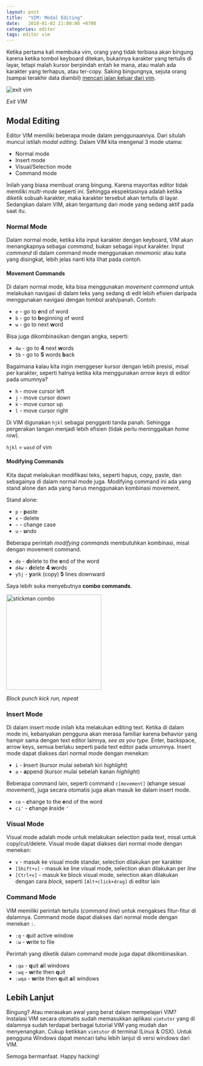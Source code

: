 ```yaml
---
layout: post
title:  "VIM: Modal Editing"
date:   2018-01-02 21:00:00 +0700
categories: editor
tags: editor vim
---
```


Ketika pertama kali membuka vim, orang yang tidak terbiasa akan bingung karena ketika tombol keyboard ditekan, bukannya karakter yang tertulis di layar, tetapi malah kursor berpindah entah ke mana, atau malah ada karakter yang terhapus, atau ter-copy. Saking bingungnya, sejuta orang (sampai terakhir data diambil) [mencari jalan keluar dari vim](https://stackoverflow.blog/2017/05/23/stack-overflow-helping-one-million-developers-exit-vim/).

![exit vim](https://www.memecreator.org/static/images/memes/4664109.jpg)

*Exit VIM*

## Modal Editing

Editor VIM memiliki beberapa mode dalam penggunaannya. Dari situlah muncul istilah _modal editing_. Dalam VIM kita mengenal 3 mode utama:

* Normal mode
* Insert mode
* Visual/Selection mode
* Command mode

Inilah yang biasa membuat orang bingung. Karena mayoritas editor tidak memiliki _multi-mode_ seperti ini. Sehingga ekspektasinya adalah ketika diketik sobuah karakter, maka karakter tersebut akan tertulis di layar. Sedangkan dalam VIM, akan tergantung dari mode yang sedang aktif pada saat itu.

### Normal Mode

Dalam normal mode, ketika kita input karakter dengan keyboard, VIM akan menangkapnya sebagai _command_, bukan sebagai input karakter. Input _command_ di dalam command mode menggunakan _mnemonic_ atau kata yang disingkat, lebih jelas nanti kita lihat pada contoh.

#### Movement Commands

Di dalam normal mode, kita bisa menggunakan _movement command_ untuk melakukan navigasi di dalam teks yang sedang di edit lebih efisien daripada menggunakan navigasi dengan tombol arah/panah. Contoh:

* `e` - go to **e**nd of word
* `b` - go to **b**eginning of word
* `w` - go to next **w**ord

Bisa juga dikombinasikan dengan angka, seperti:

* `4w` - go to **4** next **w**ords
* `5b` - go to **5** words **b**ack

Bagaimana kalau kita ingin menggeser kursor dengan lebih presisi, misal per karakter, seperti halnya ketika kita menggunakan _arrow keys_ di editor pada umumnya?

* `h` - move cursor left
* `j` - move cursor down
* `k` - move cursor up
* `l` - move cursor right

Di VIM digunakan `hjkl` sebagai pengganti tanda panah. Sehingga pergerakan tangan menjadi lebih efisien (tidak perlu meninggalkan _home row_).

`hjkl` = `wasd` of vim

#### Modifying Commands

Kita dapat melakukan modifikasi teks, seperti hapus, copy, paste, dan sebagainya di dalam normal mode juga. Modifying command ini ada yang stand alone dan ada yang harus menggunakan kombinasi movement.

Stand alone:

* `p` - **p**aste
* `x` - delete
* `~` - change case
* `u` - **u**ndo

Beberapa perintah _modifying commands_ membutuhkan kombinasi, misal dengan movement command.

* `de` - **d**elete to the **e**nd of the word
* `d4w` - **d**elete **4** **w**ords
* `y5j` - **y**ank (copy) **5** lines downward

Saya lebih suka menyebutnya **combo commands**.

<img src="http://darkdemon.org/user-files/37704/1352017312.gif" alt="stickman combo" style="height: 250px;"/>

*Block punch kick run, repeat*

### Insert Mode

Di dalam insert mode inilah kita melakukan editing text. Ketika di dalam mode ini, kebanyakan pengguna akan merasa familiar karena behavior yang hampir sama dengan text editor lainnya, _see as you type_. Enter, backspace, arrow keys, semua berlaku seperti pada text editor pada umumnya. Insert mode dapat diakses dari normal mode dengan menekan:

* `i` - **i**nsert (kursor mulai sebelah kiri _highlight_)
* `a` - **a**ppend (kursor mulai sebelah kanan _highlight_)

Beberapa command lain, seperti command `c[movement]` (**c**hange sesuai _movement_), juga secara otomatis juga akan masuk ke dalam insert mode.

* `ce` - **c**hange to the **e**nd of the word
* `ci'` - **c**hange **i**nside `'`

### Visual Mode

Visual mode adalah mode untuk melakukan selection pada text, misal untuk copy/cut/delete. Visual mode dapat diakses dari normal mode dengan menekan:

* `v` - masuk ke visual mode standar, selection dilakukan per karakter
* `[Shift+v]` - masuk ke line visual mode, selection akan dilakukan per _line_
* `[Ctrl+v]` - masuk ke block visual mode, selection akan dilakukan dengan cara _block_, seperti `[Alt+click+drag]` di editor lain

### Command Mode

VIM memiliki perintah tertulis (_command line_) untuk mengakses fitur-fitur di dalamnya. Command mode dapat diakses dari normal mode dengan menekan `:`.

* `:q` - **q**uit active window
* `:w` - **w**rite to file

Perintah yang diketik dalam command mode juga dapat dikombinasikan.

* `:qa` - **q**uit **a**ll windows
* `:wq` - **w**rite then **q**uit
* `:wqa` - **w**rite then **q**uit **a**ll windows

## Lebih Lanjut

Bingung? Atau merasakan awal yang berat dalam mempelajari VIM? Instalasi VIM secara otomatis sudah memasukkan aplikasi `vimtutor` yang di dalamnya sudah terdapat berbagai tutorial VIM yang mudah dan menyenangkan. Cukup ketikkan `vimtutor` di terminal (Linux & OSX). Untuk pengguna Windows dapat mencari tahu lebih lanjut di versi windows dari VIM.

Semoga bermanfaat. Happy hacking!
